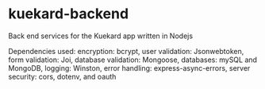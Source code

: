 # kuekard-backend
Back end services for the Kuekard app written in Nodejs

Dependencies used:
  encryption: bcrypt,
  user validation: Jsonwebtoken,
  form validation: Joi,
  database validation: Mongoose,
  databases: mySQL and MongoDB,
  logging: Winston,
  error handling: express-async-errors, 
  server security: cors, dotenv, and oauth 